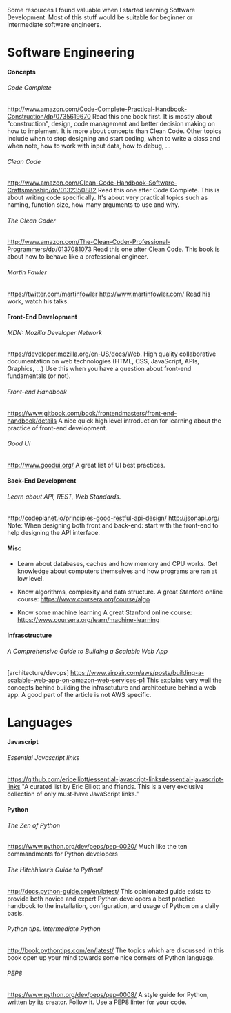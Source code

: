 Some resources I found valuable when I started learning Software Development.
Most of this stuff would be suitable for beginner or intermediate software engineers.


# Software Engineering


#### Concepts


###### Code Complete

http://www.amazon.com/Code-Complete-Practical-Handbook-Construction/dp/0735619670
Read this one book first.
It is mostly about "construction", design, code management and better decision making on how to implement. It is more about concepts than Clean Code. Other topics include when to stop designing and start coding, when to write a class and when note, how to work with input data, how to debug, ...


###### Clean Code

http://www.amazon.com/Clean-Code-Handbook-Software-Craftsmanship/dp/0132350882
Read this one after Code Complete.
This is about writing code specifically. It's about very practical topics such as naming, function size, how many arguments to use and why.


###### The Clean Coder

http://www.amazon.com/The-Clean-Coder-Professional-Programmers/dp/0137081073
Read this one after Clean Code.
This book is about how to behave like a professional engineer.

###### Martin Fawler

https://twitter.com/martinfowler
http://www.martinfowler.com/
Read his work, watch his talks.

#### Front-End Development


###### MDN: Mozilla Developer Network

https://developer.mozilla.org/en-US/docs/Web.
High quality collaborative documentation on web technologies (HTML, CSS, JavaScript, APIs, Graphics, ...)
Use this when you have a question about front-end fundamentals (or not).


###### Front-end Handbook

https://www.gitbook.com/book/frontendmasters/front-end-handbook/details
A nice quick high level introduction for learning about the practice of front-end development.


###### Good UI
http://www.goodui.org/
A great list of UI best practices.


#### Back-End Development


###### Learn about API, REST, Web Standards.

http://codeplanet.io/principles-good-restful-api-design/
http://jsonapi.org/
Note: When designing both front and back-end: start with the front-end to help designing the API interface.


#### Misc
 - Learn about databases, caches and how memory and CPU works. Get knowledge about computers themselves and how programs are ran at low level.

 - Know algorithms, complexity and data structure.
A great Stanford online course: https://www.coursera.org/course/algo

 - Know some machine learning
A great Stanford online course: https://www.coursera.org/learn/machine-learning


#### Infrasctructure


###### A Comprehensive Guide to Building a Scalable Web App
[architecture/devops]
https://www.airpair.com/aws/posts/building-a-scalable-web-app-on-amazon-web-services-p1
This explains very well the concepts behind building the infrasctuture and architecture behind a web app. A good part of the article is not AWS specific.


# Languages


#### Javascript


###### Essential Javascript links

https://github.com/ericelliott/essential-javascript-links#essential-javascript-links
"A curated list by Eric Elliott and friends. This is a very exclusive collection of only must-have JavaScript links."


#### Python


###### The Zen of Python

https://www.python.org/dev/peps/pep-0020/
Much like the ten commandments for Python developers


###### The Hitchhiker’s Guide to Python!

http://docs.python-guide.org/en/latest/
This opinionated guide exists to provide both novice and expert Python developers a best practice handbook to the installation, configuration, and usage of Python on a daily basis.


###### Python tips. intermediate Python

http://book.pythontips.com/en/latest/
The topics which are discussed in this book open up your mind towards some nice corners of Python language.


###### PEP8

https://www.python.org/dev/peps/pep-0008/
A style guide for Python, written by its creator. Follow it. Use a PEP8 linter for your code.

